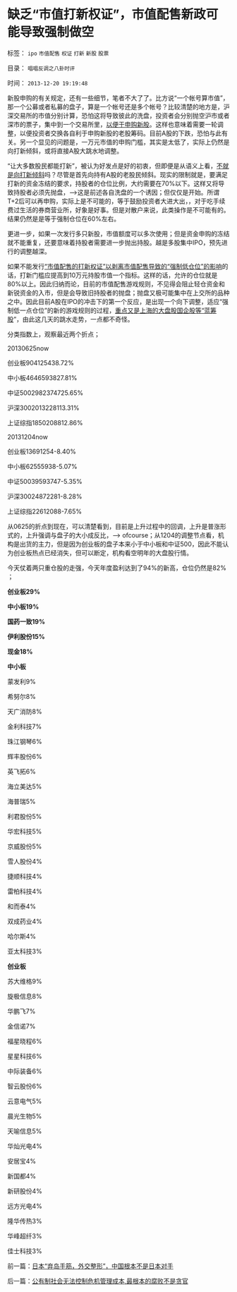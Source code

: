 # 缺乏“市值打新权证”，市值配售新政可能导致强制做空

标签： `ipo` `市值配售` `权证` `打新` `新股` `股票` 

目录： `唱唱反调之八卦时评`

时间： `2013-12-20 19:19:48`

新股申购的有关规定，还有一些细节，笔者不大了了。比方说“一个帐号算市值”，那一个公募或者私募的盘子，算是一个帐号还是多个帐号？比较清楚的地方是，沪深交易所的市值分别计算，恐怕这将导致彼此的洗盘，投资者会分别抛空沪市或者深市的票子，集中到一个交易所里，[以便于申购新股](../../../2013/12/2/IPO不是利空，限制新股高价承销，才是利空.md)。这样也意味着需要一轮调整，以便投资者交换各自利于申购新股的老股筹码。目前A股的下跌，恐怕与此有关。另一个显见的问题是，一万元市值的申购门槛，其实是太低了，实际上仍然是向打新倾斜，或将直接A股大跳水地调整。

“让大多数股民都能打新”，被认为好发点是好的初衷，但即便是从语义上看，[不就是向打新倾斜](../../../2012/1/30/新股改革从取缔“机构无风险垄断暴利特权”入手.md)吗？尽管是首先向持有A股的老股民倾斜。现实的限制就是，要满足打新的资金冻结的要求，持股者的仓位比例，大约需要在70%以下。这样又将导致持股者必须先抛盘，——>这是前述各自洗盘的一个诱因；但仅仅是开始。所谓T+2后可以再申购，实际上是不可能的，等于鼓励投资者大进大出，，对于吃手续费过生活的券商营业所，好象是好事。但是对散户来说，此类操作是不可能有的。结果仍然是是等于强制仓位在60%左右。

更进一步，如果一次发行多只新股，市值额度可以多次使用；但是资金申购的冻结就不能重复，还要意味着持股者需要进一步抛出持股。越是多股集中IPO，预先进行的调整越深。

如果不能发行[“市值配售的打新权证”以剥离市值配售导致的“强制低仓位”的影响](../../../2013/12/19/强烈建议发行“按市值配售的打新权证”，及其合法性和合理性.md)的话，打新门槛应提高到10万元持股市值一个指标。这样的话，允许的仓位就是80%以上。因此归纳而论，目前的市值配售游戏规则，不见得会阻止轻仓资金和新锐资金的入市，但是会导致旧持股者的抛盘；抛盘又极可能集中在上交所的品种之中。因此目前A股在IPO的冲击下的第一个反应，是出现一个向下调整，适应“强制低一点仓位”的新的游戏规则的过程，[重点又是上海的大盘股国企股等“蓝筹股](../../../2008/9/4/市净率高估的蓝筹股，低估的中小板.md)”，由此这几天的跳水走势，一点都不奇怪。

分类指数上，观察最近两个折点；

20130625now

创业板904125438.72%

中小板4646593827.81%

中证5002982374725.65%

沪深3002013228113.31%

上证综指1850208812.86%

20131204now

创业板13691254-8.40%

中小板62555938-5.07%

中证50039593747-5.35%

沪深30024872281-8.28%

上证综指22612088-7.65%

从0625的折点到现在，可以清楚看到，目前是上升过程中的回调，上升是普涨形式的，上升强调与盘子的大小成反比，——> ofcourse；从1204的调整节点看，机构是出货的主力，但是因为创业板的盘子本来小于中小板和中证500，因此不能认为创业板热点已经消失，但可以断定，机构看空明年的大盘股行情。

今天仗着两只重仓股的走强，今天年度盈利达到了94%的新高，仓位仍然是82% ；

**创业板29%**

**中小板19%**

**国药一致19%**

**伊利股份15%**

**现金18%**

**中小板**

蒙发利9%

希努尔8%

天广消防8%

金利科技7%

珠江钢琴6%

辉丰股份6%

英飞拓6%

海立美达5%

海普瑞5%

利君股份5%

华宏科技5%

京威股份5%

雪人股份4%

捷顺科技4%

雷柏科技4%

和而泰4%

双成药业4%

哈尔斯4%

亚太科技3%

**创业板**

苏大维格9%

旋极信息8%

华鹏飞7%

金信诺7%

福星晓程6%

星星科技6%

中际装备6%

智云股份6%

云意电气5%

晨光生物5%

天喻信息5%

华灿光电4%

安居宝4%

新国都4%

新研股份4%

远方光电4%

隆华传热3%

华峰超纤3%

佳士科技3%



前一篇：[日本“弃岛手筋，外交整形”，中国根本不是日本对手](../../../2013/12/20/日本“弃岛手筋，外交整形”，中国根本不是日本对手.md)

后一篇：[公有制社会无法控制危机管理成本,最根本的腐败不是贪官](../../../2013/12/21/公有制社会无法控制危机管理成本,最根本的腐败不是贪官.md)